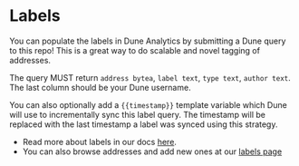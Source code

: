 # Labels

You can populate the labels in Dune Analytics by submitting a Dune query to this repo! This is a great way to do scalable and novel tagging of addresses.

The query MUST return `address bytea`, `label text`, `type text`, `author text`. The last column should be your Dune username.

You can also optionally add a `{{timestamp}}` template variable which Dune will use to incrementally sync this label query. The timestamp will be replaced with the last timestamp a label was synced using this strategy.

- Read more about labels in our docs [here](https://hackmd.io/k71ZUSTxQVKGqOcvR6OXnw?view#%F0%9F%93%A5-Adding-labels).
- You can also browse addresses and add new ones at our [labels page](https://duneanalytics.com/labels)
